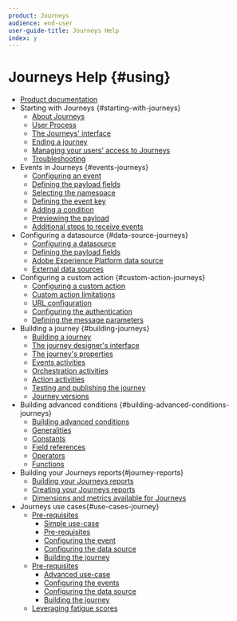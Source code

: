 ```yaml
---
product: Journeys
audience: end-user
user-guide-title: Journeys Help
index: y
---
```


# Journeys Help {#using}

+ [Product documentation](journeys-home.md)
+ Starting with Journeys {#starting-with-journeys}
  + [About Journeys](using/intro.md)
  + [User Process](using/aboutprocess.md)
  + [The Journeys' interface](using/aboutinterface.md)
  + [Ending a journey](using/aboutending.md)
  + [Managing your users' access to Journeys](using/usermanagement.md)
  + [Troubleshooting](using/troubleshooting.md)
+ Events in Journeys {#events-journeys}
  + [Configuring an event](using/event.md)
  + [Defining the payload fields](using/eventpayload.md)
  + [Selecting the namespace](using/eventnamespace.md)
  + [Defining the event key](using/eventkey.md)
  + [Adding a condition](using/eventcondition.md)
  + [Previewing the payload](using/eventpayloadpreview.md)
  + [Additional steps to receive events](using/eventsteps.md)
+ Configuring a datasource {#data-source-journeys}
  + [Configuring a datasource](using/ds.md)
  + [Defining the payload fields](using/dsfield.md)
  + [Adobe Experience Platform data source](using/dsplatform.md)
  + [External data sources](using/dsexternal.md)
+ Configuring a custom action {#custom-action-journeys}
  + [Configuring a custom action](using/custom.md)
  + [Custom action limitations](using/customlimitations.md)
  + [URL configuration](using/customurl.md)
  + [Configuring the authentication](using/customauthentication.md)
  + [Defining the message parameters](using/customparameters.md)
+ Building a journey {#building-journeys}
  + [Building a journey](using/journey.md)
  + [The journey designer's interface](using/journeyinterface.md)
  + [The journey's properties](using/journeyproperty.md)
  + [Events activities](using/journeyevent.md)
  + [Orchestration activities](using/journeyorchestration.md)
  + [Action activities](using/journeyaction.md)
  + [Testing and publishing the journey](using/journeypublication.md)
  + [Journey versions](using/journeyversions.md)
+ Building advanced conditions {#building-advanced-conditions-journeys}
  + [Building advanced conditions](using/expressionadvanced.md)
  + [Generalities](using/expressiongeneralities.md)
  + [Constants](using/expressionconstants.md)
  + [Field references](using/expressionfields.md)
  + [Operators](using/expressionoperators.md)
  + [Functions](using/expressionfunctions.md)
+ Building your Journeys reports{#journey-reports}
  + [Building your Journeys reports](using/reporting.md)
  + [Creating your Journeys reports](using/reportingcreating.md)
  + [Dimensions and metrics available for Journeys](using/reportingdimensions.md)
+ Journeys use cases{#use-cases-journey}
  + [Pre-requisites](using/uc1prereq.md)
    + [Simple use-case](using/uc1intro.md)
    + [Pre-requisites](using/uc1prereq.md)
    + [Configuring the event](using/uc1event.md)
    + [Configuring the data source](using/uc1ds.md)
    + [Building the journey](using/uc1journey.md)
  + [Pre-requisites](using/uc2prereq.md)
    + [Advanced use-case](using/uc2intro.md)
    + [Configuring the events](using/uc2event.md)
    + [Configuring the data source](using/uc2ds.md)
    + [Building the journey](using/uc2journey.md)
  + [Leveraging fatigue scores](using/uc3.md)
  